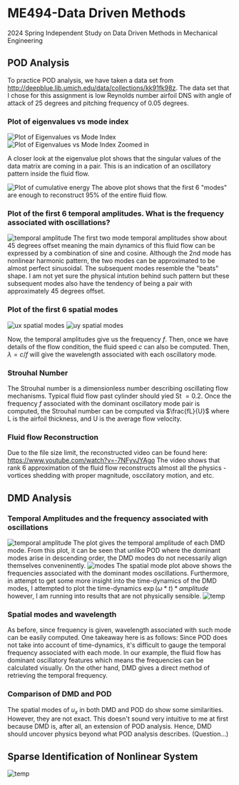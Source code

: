 # ME494-Data Driven Methods
 2024 Spring Independent Study on Data Driven Methods in Mechanical Engineering

## POD Analysis 
To practice POD analysis, we have taken a data set from  http://deepblue.lib.umich.edu/data/collections/kk91fk98z. The data set that I chose for this assignment is low Reynolds number airfoil DNS with angle of attack of 25 degrees and pitching frequency of 0.05 degrees. 

### Plot of eigenvalues vs mode index
![Plot of Eigenvalues vs Mode Index](images/singular_values.png)
![Plot of Eigenvalues vs Mode Index Zoomed in](images/singular_values_zoom.png)

A closer look at the eigenvalue plot shows that the singular values of the data matrix are coming in a pair. This is an indication of an oscillatory pattern inside the fluid flow.

![Plot of cumulative energy](images/cumsum.png)
The above plot shows that the first 6 "modes" are enough to reconstruct 95% of the entire fluid flow.

### Plot of the first 6 temporal amplitudes. What is the frequency associated with oscillations?
![temporal amplitude](images/temporal_amplitdues.png)
The first two mode temporal amplitudes show about 45 degrees offset meaning the main dynamics of this fluid flow can be expressed by a combination of sine and cosine. Although the 2nd mode has nonlinear harmonic pattern, the two modes can be approximated to be almost perfect sinusoidal. The subsequent modes resemble the "beats" shape. I am not yet sure the physical intution behind such pattern but these subsequent modes also have the tendency of being a pair with approximately 45 degrees offset.

### Plot of the first 6 spatial modes
![ux spatial modes](images/ux_spatial%20modes.png)
![uy spatial modes](images/uy_spatial%20modes.png)

Now, the temporal amplitudes give us the frequency $f$. Then, once we have details of the flow condition, the fluid speed $c$ can also be computed. Then, $\lambda = c / f$ will give the wavelength associated with each oscillatory mode.

### Strouhal Number
The Strouhal number is a dimensionless number describing oscillating flow mechanisms. Typical fluid flow past cylinder should yied St $= 0.2$. Once the frequency $f$ associated with the dominant oscillatory mode pair is computed, the Strouhal number can be computed via $\frac{fL}{U}$ where L is the airfoil thickness, and U is the average flow velocity. 

### Fluid flow Reconstruction
Due to the file size limit, the reconstructed video can be found here: https://www.youtube.com/watch?v=-7NFyvJYAgo
The video shows that rank 6 approximation of the fluid flow reconstructs almost all the physics - vortices shedding with proper magnitude, osccilatory motion, and etc.

## DMD Analysis
### Temporal Amplitudes and the frequency associated with oscillations
![temporal amplitude](images/dmd_mode_amplitude.png)
The plot gives the temporal amplitude of each DMD mode.
From this plot, it can be seen that unlike POD where the dominant modes arise in descending order, the DMD modes do not necessarily align themselves conveninently.
![modes](images/dmd_modes.png)
The spatial mode plot above shows the frequencies associated with the dominant modes oscillations.
Furthermore, in attempt to get some more insight into the time-dynamics of the DMD modes, I attempted to plot the time-dynamics 
$\exp(\omega*t)*amplitude$
however, I am running into results that are not physically sensible.
![temp](images/temporal_test.png)

### Spatial modes and wavelength
As before, since frequency is given, wavelength associated with such mode can be easily computed. One takeaway here is as follows: Since POD does not take into account of time-dynamics, it's difficult to gauge the temporal frequency associated with each mode. In our example, the fluid flow has dominant oscillatory features which means the frequencies can be calculated visually. On the other hand, DMD gives a direct method of retrieving the temporal frequency. 

### Comparison of DMD and POD
The spatial modes of $u_x$ in both DMD and POD do show some similarities. However, they are not exact. This doesn't sound very intuitive to me at first because DMD is, after all, an extension of POD analysis. Hence, DMD should uncover physics beyond what POD analysis describes. (Question...)

## Sparse Identification of Nonlinear System
![temp](images/temporal_test.png)
